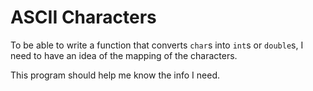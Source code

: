 # ASCII Characters

To be able to write a function that converts `char`s into `int`s or `double`s, I need to have an idea of the mapping of the characters.

This program should help me know the info I need.
